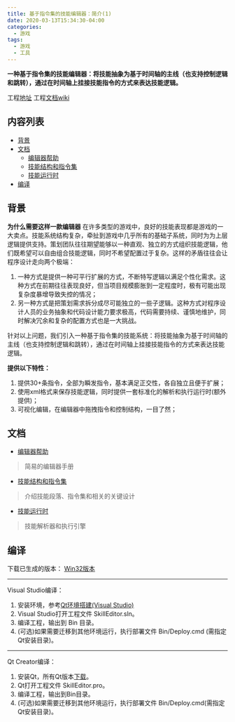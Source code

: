 ```yaml
---
title: 基于指令集的技能编辑器：简介(1)
date: 2020-03-13T15:34:30-04:00
categories: 
  - 游戏
tags:
  - 游戏
  - 工具	
---
```


**一种基于指令集的技能编辑器：将技能抽象为基于时间轴的主线（也支持控制逻辑和跳转），通过在时间轴上挂接技能指令的方式来表达技能逻辑。**

工程[地址](https://github.com/river-li-tech/VisualSkillEditor)
工程[文档wiki](https://github.com/river-li-tech/VisualSkillEditor/wiki)

## 内容列表

- [背景](#背景)
- [文档](#文档)
    - [编辑器帮助](https://github.com/river-li-tech/VisualSkillEditor/wiki/编辑器帮助)
    - [技能结构和指令集](https://github.com/river-li-tech/VisualSkillEditor/wiki/技能结构和指令集)
    - [技能运行时](https://github.com/river-li-tech/VisualSkillEditor/wiki/技能运行时)
- [编译](#编译)

## 背景

**为什么需要这样一款编辑器**
在许多类型的游戏中，良好的技能表现都是游戏的一大卖点。技能系统结构复杂，牵扯到游戏中几乎所有的基础子系统，同时为为上层逻辑提供支持。策划团队往往期望能够以一种直观、独立的方式组织技能逻辑，他们既希望可以自由组合技能逻辑，同时不希望配置过于复杂。这样的矛盾往往会让程序设计走向两个极端：
1. 一种方式是提供一种可平行扩展的方式，不断特写逻辑以满足个性化需求。这种方式在前期往往表现良好，但当项目规模膨胀到一定程度时，极有可能出现复杂度暴增导致失控的情况；
2. 另一种方式是把策划需求拆分成尽可能独立的一些子逻辑。这种方式对程序设计人员的业务抽象和代码设计能力要求极高，代码需要持续、谨慎地维护，同时解决冗余和复杂的配置方式也是一大挑战。

针对以上问题，我们引入一种基于指令集的技能系统：将技能抽象为基于时间轴的主线（也支持控制逻辑和跳转），通过在时间轴上挂接技能指令的方式来表达技能逻辑。

**提供以下特性：**

1.  提供30+条指令，全部为瞬发指令，基本满足正交性，各自独立且便于扩展；
2.  使用xml格式来保存技能逻辑，同时提供一套标准化的解析和执行运行时(额外提供)；
3.  可视化编辑，在编辑器中拖拽指令和控制结构，一目了然；

## 文档

- [编辑器帮助](https://github.com/river-li-tech/VisualSkillEditor/wiki/编辑器帮助)
> 简易的编辑器手册

- [技能结构和指令集](https://github.com/river-li-tech/VisualSkillEditor/wiki/技能结构和指令集)
> 介绍技能段落、指令集和相关的关键设计

- [技能运行时](https://github.com/river-li-tech/VisualSkillEditor/wiki/技能运行时)
> 技能解析器和执行引擎


## 编译

下载已生成的版本：
[Win32版本](https://github.com/river-li-tech/VisualSkillEditor/tree/master/Versions)

*****
Visual Studio编译：
1. 安装环境，参考[Qt环境搭建(Visual Studio)](https://blog.csdn.net/liang19890820/article/details/49874033)
2. Visual Studio打开工程文件 SkillEditor.sln。
3. 编译工程，输出到 Bin 目录。
4. (可选)如果需要迁移到其他环境运行，执行部署文件 Bin/Deploy.cmd (需指定Qt安装目录)。

*****
Qt Creator编译：
1. 安装Qt，所有Qt版本[下载](http://download.qt.io/archive/qt/)。
2. Qt打开工程文件 SkillEditor.pro。
3. 编译工程，输出到Bin目录。
4. (可选)如果需要迁移到其他环境运行，执行部署文件 Bin/Deploy.cmd(需指定Qt安装目录)。
